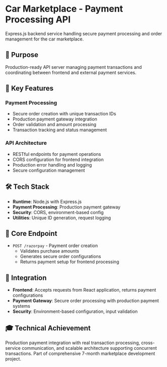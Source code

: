 # Car Marketplace - Payment Processing API

Express.js backend service handling secure payment processing and order management for the car marketplace.

## 🎯 Purpose

Production-ready API server managing payment transactions and coordinating between frontend and external payment services.

## 🚀 Key Features

### **Payment Processing**
- Secure order creation with unique transaction IDs
- Production payment gateway integration
- Order validation and amount processing
- Transaction tracking and status management

### **API Architecture**
- RESTful endpoints for payment operations
- CORS configuration for frontend integration
- Production error handling and logging
- Secure configuration management

## 🛠️ Tech Stack

- **Runtime**: Node.js with Express.js
- **Payment Processing**: Production payment gateway
- **Security**: CORS, environment-based config
- **Utilities**: Unique ID generation, request logging

## 📡 Core Endpoint

- `POST /razorpay` - Payment order creation
  - Validates purchase amounts
  - Generates secure order configurations
  - Returns payment setup for frontend processing

## 🔧 Integration

- **Frontend**: Accepts requests from React application, returns payment configurations
- **Payment Gateway**: Secure order processing with production payment systems
- **Security**: Environment-based configuration, input validation

## 🎓 Technical Achievement

Production payment integration with real transaction processing, cross-service communication, and scalable architecture supporting concurrent transactions. Part of comprehensive 7-month marketplace development project.

